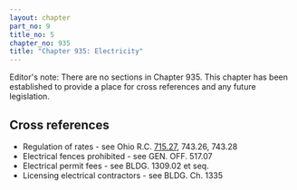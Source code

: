 ```yaml
---
layout: chapter
part_no: 9
title_no: 5
chapter_no: 935
title: "Chapter 935: Electricity"
---
```


Editor's note: There are no sections in Chapter 935. This chapter has been
established to provide a place for cross references and any future legislation.

## Cross references

* Regulation of rates - see Ohio R.C. [715.27][ORC 715.27], 743.26, 743.28
* Electrical fences prohibited - see GEN. OFF. 517.07
* Electrical permit fees - see BLDG. 1309.02 et seq.
* Licensing electrical contractors - see BLDG. Ch. 1335

[ORC 715.27]:<https://codes.ohio.gov/ohio-revised-code/section-715.27>
